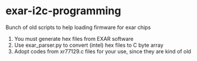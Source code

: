 # exar-i2c-programming
Bunch of old scripts to help loading firmware for exar chips

1. You must generate hex files from EXAR software
2. Use exar_parser.py to convert (intel) hex files to C byte array
3. Adopt codes from xr77129.c files for your use, since they are kind of old
